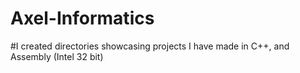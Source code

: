 # Axel-Informatics
#I created directories showcasing projects I have made in C++, and Assembly (Intel 32 bit)
